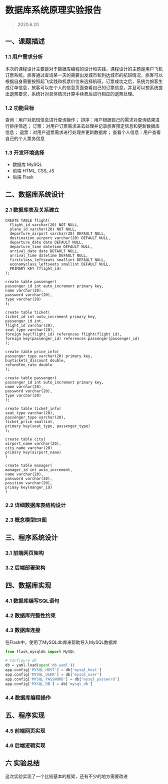 # 数据库系统原理实验报告
> 2020.6.20
## 一、课题描述
### 1.1 用户需求分析
  本次的课程设计主要是对于数据库编程的设计和实践，课程设计的主题是用户飞机订票系统。旅客通过查询某一天的需要出发城市和到达城市的航班情况，旅客可以根据自身需要按照起飞实践和机票价位来选择航班，订票成功之后，系统为旅客生成订单信息，旅客可以在个人的信息页面查看自己的订票信息，并且可以想系统提出退票要求，系统针对具体情况计算手续费后进行相应的退票处理。

### 1.2 功能目标
查询：用户对航班信息进行查询操作；
排序：用户根据自己的需求对查询结果进行排序筛选；
订票：对用户订票需求进去处理并记录旅客预定信息和更新数据库信息；
退票：对用户退票需求进行处理并更新数据库；
查看个人信息：用户查看自己的个人票务信息

### 1.3 开发环境选择
- 数据库 MySQL
- 前端 HTML, CSS, JS
- 后端 Flask
## 二、数据库系统设计
### 2.1 数据库表及关系建立

```mysql
CREATE TABLE flight(
  flight_id varchar(20) NOT NULL,
  plane_id varchar(20) NOT NULL,
  departure_airport varchar(20) DEFAULT NULL,
  destination_airport varchar(20) DEFAULT NULL,
  departure_date date DEFAULT NULL,
  departure_time datetime DEFAULT NULL,
  arrival_date date DEFAULT NULL,
  arrival_time datetime DEFAULT NULL,
  firstclass_leftseats smallint DEFAULT NULL,
  economyclass_leftseats smallint DEFAULT NULL,
  PRIMARY KEY (flight_id)
);

create table passenger(
passenger_id int auto_increment primary key,
name varchar(20),
password varchar(20),
type varchar(20)
);

create table ticket(
ticket_id int auto_increment primary key,
passenger_id int,
flight_id varchar(20),
seat_type varchar(20),
foreign key(flight_id) references flight(flight_id),
foreign key(passenger_id) references passenger(passenger_id)
);

create table price_info(
passenger_type varchar(20) primary key,
buytickets_discount double,
refundfee_rate double
);

create table passenger(
passenger_id int auto_increment primary key,
name varchar(20),
password varchar(20),
type varchar(20)
);

create table ticket_info(
seat_type varchar(20),
passenger_type varchar(20),
ticket_price smallint,
primary key(seat_type, passenger_type)
);

create table city(
airport_name varchar(20),
city_name varchar(20)
primary key(airport_name)
)

create table manager(
manager_id int auto_increment,
name varchar(20),
password varchar(20),
position varchar(20),
primay key(manger_id)
)
```

### 2.2 详细数据库表结构设计



### 2.3 概念模型ER图




## 三、程序系统设计
### 3.1 前端网页架构
### 3.2 后端部署架构
## 四、数据库实现
### 4.1 数据库编写SQL语句
### 4.2 数据库完整性约束
### 4.3 数据库连接

在Flask中，使用了MySQLdb库来帮助导入MySQL数据库

```python
from flask_mysqldb import MySQL

# Configure db
db = yaml.load(open('db.yaml'))
app.config['MYSQL_HOST'] = db['mysql_host']
app.config['MYSQL_USER'] = db['mysql_user']
app.config['MYSQL_PASSWORD'] = db['mysql_password']
app.config['MYSQL_DB'] = db['mysql_db']
```

### 4.4 数据库编程操作
## 五、程序实现
### 4.5 前端网页实现
### 4.6 后端逻辑实现
## 六 实验总结

这次实验实现了一个比较基本的框架，还有不少的地方需要改进